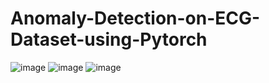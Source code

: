 # Anomaly-Detection-on-ECG-Dataset-using-Pytorch

![image](https://user-images.githubusercontent.com/44921488/126151912-ee9190f9-5386-46d1-98eb-d9b171d18f72.png)
![image](https://user-images.githubusercontent.com/44921488/126151930-539445c8-f211-4664-94f9-1fdf3d914585.png)
![image](https://user-images.githubusercontent.com/44921488/126151939-6ec8cf0c-f816-41f1-9ee7-271c38335edd.png)
